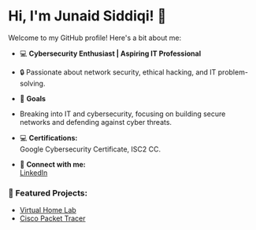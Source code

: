 # Hi, I'm Junaid Siddiqi! 👋

Welcome to my GitHub profile! Here's a bit about me:

- 💻 **Cybersecurity Enthusiast | Aspiring IT Professional**  
- 🔒 Passionate about network security, ethical hacking, and IT problem-solving.

- 🎯 **Goals**
- Breaking into IT and cybersecurity, focusing on building secure networks and defending against cyber threats.

- 💻 **Certifications:**  
  Google Cybersecurity Certificate, ISC2 CC.

- 🔗 **Connect with me:**  
  [LinkedIn](https://linkedin.com/in/jsiddiqi)

### 📌 Featured Projects:
- [Virtual Home Lab](https://github.com/junaidsiddiqi/homelab-project)
- [Cisco Packet Tracer](https://github.com/junaidsiddiqi/packet-tracer-project)
